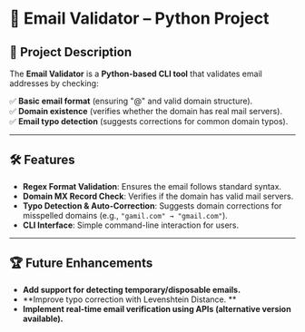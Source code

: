 # 📧 Email Validator – Python Project

## 📌 Project Description
The **Email Validator** is a **Python-based CLI tool** that validates email addresses by checking:

✅ **Basic email format** (ensuring "@" and valid domain structure).  
✅ **Domain existence** (verifies whether the domain has real mail servers).  
✅ **Email typo detection** (suggests corrections for common domain typos).  

---

## 🛠️ Features
- **Regex Format Validation**: Ensures the email follows standard syntax.
- **Domain MX Record Check**: Verifies if the domain has valid mail servers.
- **Typo Detection & Auto-Correction**: Suggests domain corrections for misspelled domains (e.g., `"gamil.com" → "gmail.com"`).
- **CLI Interface**: Simple command-line interaction for users.

---

## 🏆 Future Enhancements
- **Add support for detecting temporary/disposable emails.**
- **Improve typo correction with Levenshtein Distance. **
- **Implement real-time email verification using APIs (alternative version available).**
